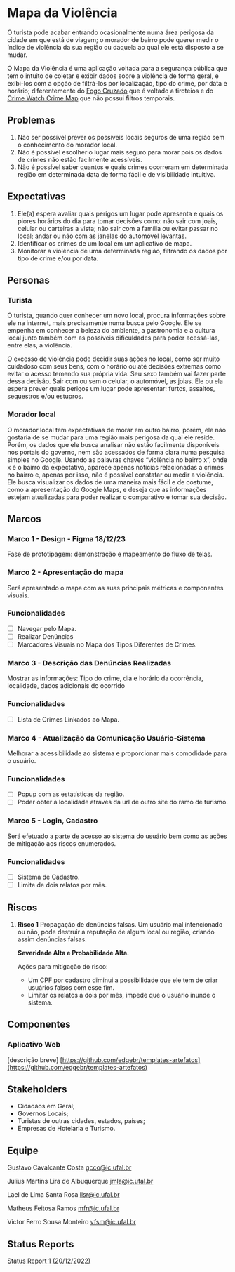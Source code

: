 # Mapa da Violência

O turista pode acabar entrando ocasionalmente numa área perigosa da cidade em que está de viagem; o morador de bairro pode querer medir o índice de violência da sua região ou daquela ao qual ele está disposto a se mudar. 

O Mapa da Violência é uma aplicação voltada para a segurança pública que tem o intuito de coletar e exibir dados sobre a violência de forma geral, e exibi-los com a opção de filtrá-los por localização, tipo do crime, por data e horário; diferentemente do [Fogo Cruzado](https://fogocruzado.org.br/) que é voltado a tiroteios e do [Crime Watch Crime Map](https://play.google.com/store/apps/details?id=com.fullersoftware.crime&hl=pt_BR&gl=US) que não possui filtros temporais. 

## Problemas

1. Não ser possível prever os possíveis locais seguros de uma região sem o conhecimento do morador local.
2. Não é possível escolher o lugar mais seguro para morar pois os dados de crimes não estão facilmente acessíveis.
3. Não é possível saber quantos e quais crimes ocorreram em determinada região em determinada data de forma fácil e de visibilidade intuitiva.

## Expectativas

1. Ele(a) espera avaliar quais perigos um lugar pode apresenta e quais os piores horários do dia para tomar decisões como: não sair com joais, celular ou carteiras a vista; não sair com a família ou evitar passar no local; andar ou não com as janelas do automóvel levantas.   
2. Identificar os crimes de um local em um aplicativo de mapa.
3. Monitorar a violência de uma determinada região, filtrando os dados por tipo de crime e/ou por data.

## Personas

### Turista

O turista, quando quer conhecer um novo local, procura informações sobre ele na internet, mais precisamente numa busca pelo Google. Ele se empenha em conhecer a beleza do ambiente, a gastronomia e a cultura local junto também com as possíveis dificuldades para poder acessá-las, entre elas, a violência. 

O excesso de violência pode decidir suas ações no local, como ser muito cuidadoso com seus bens, com o horário ou até decisões extremas como evitar o acesso temendo sua própria vida. Seu sexo também vai fazer parte dessa decisão. Sair com ou sem o celular, o automóvel, as joias. Ele ou ela espera prever quais perigos um lugar pode apresentar: furtos, assaltos, sequestros e/ou estupros.

### Morador local

O morador local tem expectativas de morar em outro bairro, porém, ele não gostaria de se mudar para uma região mais perigosa da qual ele reside. Porém, os dados que ele busca analisar não estão facilmente disponíveis nos portais do governo, nem são acessados de forma clara numa pesquisa simples no Google. Usando as palavras chaves “violência no bairro x”, onde x é o bairro da expectativa, aparece apenas notícias relacionadas a crimes no bairro e, apenas por isso, não é possível constatar ou medir a violência. Ele busca visualizar os dados de uma maneira mais fácil e de costume, como a apresentação do Google Maps, e deseja que as informações estejam atualizadas para poder realizar o comparativo e tomar sua decisão.

## Marcos

### Marco 1 - Design - Figma 18/12/23

Fase de prototipagem: demonstração e mapeamento do fluxo de telas.

### Marco 2 - Apresentação do mapa  

Será apresentado o mapa com as suas principais métricas e componentes visuais.

### Funcionalidades

- [ ] Navegar pelo Mapa.
- [ ] Realizar Denúncias
- [ ] Marcadores Visuais no Mapa dos Tipos Diferentes de Crimes.

### Marco 3 - Descrição das Denúncias Realizadas  

Mostrar as informações: Tipo do crime, dia e horário da ocorrência, localidade, dados adicionais do ocorrido

### Funcionalidades

- [ ] Lista de Crimes Linkados ao Mapa.
      
### Marco 4 - Atualização da Comunicação Usuário-Sistema

Melhorar a acessibilidade ao sistema e proporcionar mais comodidade para o usuário.

### Funcionalidades

- [ ] Popup com as estatísticas da região.
- [ ] Poder obter a localidade através da url de outro site do ramo de turismo.

### Marco 5 - Login, Cadastro

Será efetuado a parte de acesso ao sistema do usuário bem como as ações de mitigação aos riscos enumerados.

### Funcionalidades

- [ ] Sistema de Cadastro.
- [ ] Limite de dois relatos por mês.

## Riscos

1. **Risco 1** Propagação de denúncias falsas. Um usuário mal intencionado ou não, pode destruir a reputação de algum local ou região, criando assim denúncias falsas.
    
    **Severidade Alta e Probabilidade Alta.**
    
    Ações para mitigação do risco:
    
    - Um CPF por cadastro diminui a possibilidade que ele tem de criar usuários falsos com esse fim.
    - Limitar os relatos a dois por mês, impede que o usuário inunde o sistema.

## Componentes

### Aplicativo Web

[descrição breve]
[https://github.com/edgebr/templates-artefatos](https://github.com/edgebr/templates-artefatos)

## Stakeholders

- Cidadãos em Geral;
- Governos Locais;
- Turistas de outras cidades, estados, países;
- Empresas de Hotelaria e Turismo.

## Equipe

Gustavo Cavalcante Costa
[gcco@ic.ufal.br](mailto:gcco@ic.ufal.br)

Julius Martins Lira de Albuquerque
[jmla@ic.ufal.br](mailto:jmla@ic.ufal.br)

Lael de Lima Santa Rosa
[llsr@ic.ufal.br](mailto:llsr@ic.ufal.br)

Matheus Feitosa Ramos
[mfr@ic.ufal.br](mailto:mfr@ic.ufal.br)

Victor Ferro Sousa Monteiro
[vfsm@ic.ufal.br](mailto:vfsm@ic.ufal.br)

## Status Reports

[Status Report 1 (20/12/2022)](https://www.notion.so/status_report_1.md)
